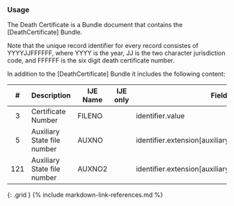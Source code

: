 ### Usage
The Death Certificate is a Bundle document that contains the [DeathCertificate] Bundle.

Note that the unique record identifier for every record consistes of YYYYJJFFFFFF, where YYYY is the year, JJ is the two character jurisdiction code, and FFFFFF is the six digit death certificate number.

In addition to  the [DeathCertificate] Bundle it includes the following content:

| **#** |  **Description**   |  **IJE Name**   | IJE only |  **Field**  |  **Type**  | **Value Set**  |
| :---------: | ------------- | ------------ | :----------: |---------- | -------- | -------- |
| 3 | Certificate Number | FILENO| |identifier.value | string(6) |  | 
| 5 | Auxiliary State file number | AUXNO| |identifier.extension[auxiliaryStateIdentifier1].value | string(12) |  | 
| 121 | Auxiliary State file number | AUXNO2| |identifier.extension[auxiliaryStateIdentifier2].value | string(12) |  | 
{: .grid }
{% include markdown-link-references.md %}
